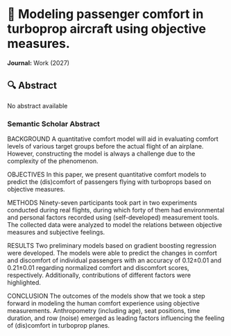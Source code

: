 # 📄 Modeling passenger comfort in turboprop aircraft using objective measures.

**Journal:** Work (2027)

## 🔍 Abstract

No abstract available

### Semantic Scholar Abstract
BACKGROUND
A quantitative comfort model will aid in evaluating comfort levels of various target groups before the actual flight of an airplane. However, constructing the model is always a challenge due to the complexity of the phenomenon.


OBJECTIVES
In this paper, we present quantitative comfort models to predict the (dis)comfort of passengers flying with turboprops based on objective measures.


METHODS
Ninety-seven participants took part in two experiments conducted during real flights, during which forty of them had environmental and personal factors recorded using (self-developed) measurement tools. The collected data were analyzed to model the relations between objective measures and subjective feelings.


RESULTS
Two preliminary models based on gradient boosting regression were developed. The models were able to predict the changes in comfort and discomfort of individual passengers with an accuracy of 0.12±0.01 and 0.21±0.01 regarding normalized comfort and discomfort scores, respectively. Additionally, contributions of different factors were highlighted.


CONCLUSION
The outcomes of the models show that we took a step forward in modeling the human comfort experience using objective measurements. Anthropometry (including age), seat positions, time duration, and row (noise) emerged as leading factors influencing the feeling of (dis)comfort in turboprop planes.

